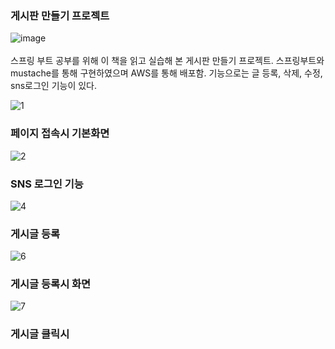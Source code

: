 ### 게시판 만들기 프로젝트
![image](https://user-images.githubusercontent.com/49604943/117984122-85f4f900-b372-11eb-94ef-2fe94ed0e15d.png)
<br><br>
스프링 부트 공부를 위해 이 책을 읽고 실습해 본 게시판 만들기 프로젝트.
스프링부트와 mustache를 통해 구현하였으며 AWS를 통해 배포함. 기능으로는 글 등록, 삭제, 수정, sns로그인 기능이 있다.

![1](https://user-images.githubusercontent.com/49604943/117984312-b2a91080-b372-11eb-9b30-75becc40086a.PNG)
### 페이지 접속시 기본화면

![2](https://user-images.githubusercontent.com/49604943/117984533-e2f0af00-b372-11eb-9759-5c3cf3e67d6f.PNG)
### SNS 로그인 기능

![4](https://user-images.githubusercontent.com/49604943/117984607-f26ff800-b372-11eb-9cae-fed5abd41e41.PNG)
### 게시글 등록

![6](https://user-images.githubusercontent.com/49604943/117984613-f3088e80-b372-11eb-94ce-ba3d4cfdb757.PNG)
### 게시글 등록시 화면

![7](https://user-images.githubusercontent.com/49604943/117984616-f3088e80-b372-11eb-9e1d-b6f9a80d5701.PNG)
### 게시글 클릭시 
